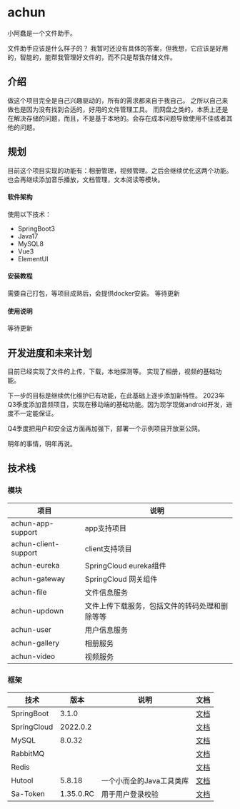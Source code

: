 # achun

小阿蠢是一个文件助手。

文件助手应该是什么样子的？
我暂时还没有具体的答案，但我想，它应该是好用的，智能的，能帮我管理好文件的，而不只是帮我存储文件。


## 介绍

做这个项目完全是自己兴趣驱动的，所有的需求都来自于我自己。
之所以自己来做也是因为没有找到合适的，好用的文件管理工具。
而网盘之类的，本质上还是在解决存储的问题，而且，不是基于本地的。会存在成本问题导致使用不佳或者其他的问题。

## 规划

目前这个项目实现的功能有：相册管理，视频管理。之后会继续优化这两个功能。
也会再继续添加音乐播放，文档管理，文本阅读等模块。

#### 软件架构

使用以下技术：
- SpringBoot3
- Java17
- MySQL8
- Vue3
- ElementUI


#### 安装教程

需要自己打包，等项目成熟后，会提供docker安装。
等待更新

#### 使用说明

等待更新

## 开发进度和未来计划
目前已经实现了文件的上传，下载，本地探测等。
实现了相册，视频的基础功能。

下一步的目标是继续优化维护已有功能，在此基础上逐步添加新特性。
2023年Q3季度添加音频项目，实现在移动端的基础功能。因为现学现做android开发，进度不一定能保证。

Q4季度把用户和安全这方面再加强下，部署一个示例项目开放至公网。

明年的事情，明年再说。


## 技术栈

### 模块

| 项目                   | 说明                      |
|----------------------|-------------------------|
| achun-app-support    | app支持项目                 |
| achun-client-support | client支持项目              |
| achun-eureka         | SpringCloud eureka组件    |
| achun-gateway        | SpringCloud 网关组件        |
| achun-file           | 文件信息服务                  |
| achun-updown         | 文件上传下载服务，包括文件的转码处理和删除等等 |
| achun-user           | 用户信息服务                  |
| achun-gallery        | 相册服务                    |
| achun-video          | 视频服务                    |

### 框架

| 技术          | 版本       | 说明       | 文档                                   |
|-------------|----------|----------|--------------------------------------|
| SpringBoot  | 3.1.0    |          | [文档](https://docs.spring.io/spring-boot/docs/current/reference/html/) |
| SpringCloud | 2022.0.2 |          | [文档](https://docs.spring.io/spring-cloud/docs/current/reference/html/) |
| MySQL       | 8.0.32   |          | [文档](https://dev.mysql.com/doc/refman/8.0/en/) |
| RabbitMQ    |          |          | [文档](https://www.rabbitmq.com/documentation.html) |
| Redis       |          |          | [文档](https://redis.io/docs/about/) |
| Hutool      | 5.8.18   |   一个小而全的Java工具类库       | [文档](https://doc.hutool.cn/pages/index/) |
| Sa-Token    |  1.35.0.RC     | 用于用户登录校验 | [文档](https://sa-token.cc/doc.html#/) |
